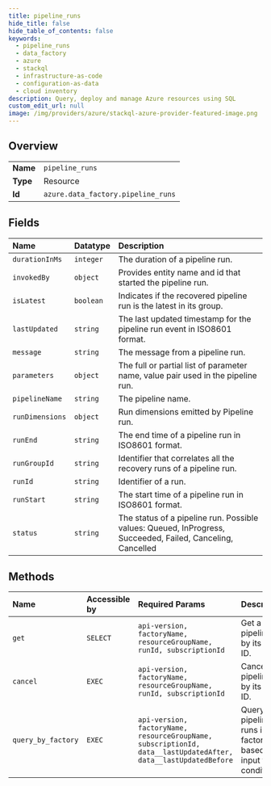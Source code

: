 ```yaml
---
title: pipeline_runs
hide_title: false
hide_table_of_contents: false
keywords:
  - pipeline_runs
  - data_factory
  - azure    
  - stackql
  - infrastructure-as-code
  - configuration-as-data
  - cloud inventory
description: Query, deploy and manage Azure resources using SQL
custom_edit_url: null
image: /img/providers/azure/stackql-azure-provider-featured-image.png
---
```

  
    

## Overview
<table><tbody>
<tr><td><b>Name</b></td><td><code>pipeline_runs</code></td></tr>
<tr><td><b>Type</b></td><td>Resource</td></tr>
<tr><td><b>Id</b></td><td><code>azure.data_factory.pipeline_runs</code></td></tr>
</tbody></table>

## Fields
| Name | Datatype | Description |
|:-----|:---------|:------------|
| `durationInMs` | `integer` | The duration of a pipeline run. |
| `invokedBy` | `object` | Provides entity name and id that started the pipeline run. |
| `isLatest` | `boolean` | Indicates if the recovered pipeline run is the latest in its group. |
| `lastUpdated` | `string` | The last updated timestamp for the pipeline run event in ISO8601 format. |
| `message` | `string` | The message from a pipeline run. |
| `parameters` | `object` | The full or partial list of parameter name, value pair used in the pipeline run. |
| `pipelineName` | `string` | The pipeline name. |
| `runDimensions` | `object` | Run dimensions emitted by Pipeline run. |
| `runEnd` | `string` | The end time of a pipeline run in ISO8601 format. |
| `runGroupId` | `string` | Identifier that correlates all the recovery runs of a pipeline run. |
| `runId` | `string` | Identifier of a run. |
| `runStart` | `string` | The start time of a pipeline run in ISO8601 format. |
| `status` | `string` | The status of a pipeline run. Possible values: Queued, InProgress, Succeeded, Failed, Canceling, Cancelled |
## Methods
| Name | Accessible by | Required Params | Description |
|:-----|:--------------|:----------------|:------------|
| `get` | `SELECT` | `api-version, factoryName, resourceGroupName, runId, subscriptionId` | Get a pipeline run by its run ID. |
| `cancel` | `EXEC` | `api-version, factoryName, resourceGroupName, runId, subscriptionId` | Cancel a pipeline run by its run ID. |
| `query_by_factory` | `EXEC` | `api-version, factoryName, resourceGroupName, subscriptionId, data__lastUpdatedAfter, data__lastUpdatedBefore` | Query pipeline runs in the factory based on input filter conditions. |
